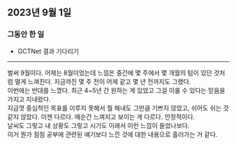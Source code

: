 ## 2023년 9월 1일

### 그동안 한 일

- GCTNet 결과 기다리기

---

벌써 9월이다. 어제는 8월이었는데 느낌은 중간에 몇 주에서 몇 개월의 텀이 있던 것처럼 멀게 느껴진다. 지금까진 몇 주 전이 어제 같고 몇 년 전까지도 그랬다. <br>
이번에는 반대를 느꼈다. 최근 4~5년 간 원하는 게 있었고 그걸 이룰 수 있다는 믿음을 가지고 지내왔다. <br>
지금껏 중심적인 목표를 이루지 못해서 뭘 해내도 그만큼 기쁘지 않았고, 쉬어도 쉬는 것 같지 않았다. 이젠 다르다. 매순간 느껴지고 보이는 게 다르다. 안정적이다. <br>
날씨도 그렇고 내 상황도 그렇고 시기도 이래서 이런 느낌이 들었나보다. <br>
이거 뭔가 점점 공부에 관련된 얘기보다 느낀 것에 대한 내용으로 흘러가는 거 같다.
